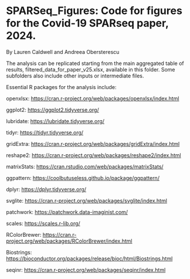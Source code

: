 # SPARSeq_Figures: Code for figures for the Covid-19 SPARseq paper, 2024. 

By Lauren Caldwell and Andreea Obersterescu

The analysis can be replicated starting from the main aggregated table of results, filtered_data_for_paper_v25.xlsx, available in this folder. Some subfolders also include other inputs or intermediate files. 

Essential R packages for the analysis include:

openxlsx: https://cran.r-project.org/web/packages/openxlsx/index.html

ggplot2: https://ggplot2.tidyverse.org/

lubridate: https://lubridate.tidyverse.org/

tidyr: https://tidyr.tidyverse.org/

gridExtra: https://cran.r-project.org/web/packages/gridExtra/index.html

reshape2: https://cran.r-project.org/web/packages/reshape2/index.html

matrixStats: https://cran.rstudio.com/web/packages/matrixStats/

ggpattern: https://coolbutuseless.github.io/package/ggpattern/

dplyr: https://dplyr.tidyverse.org/

svglite: https://cran.r-project.org/web/packages/svglite/index.html

patchwork: https://patchwork.data-imaginist.com/

scales: https://scales.r-lib.org/

RColorBrewer: https://cran.r-project.org/web/packages/RColorBrewer/index.html

Biostrings: https://bioconductor.org/packages/release/bioc/html/Biostrings.html

seqinr: https://cran.r-project.org/web/packages/seqinr/index.html

